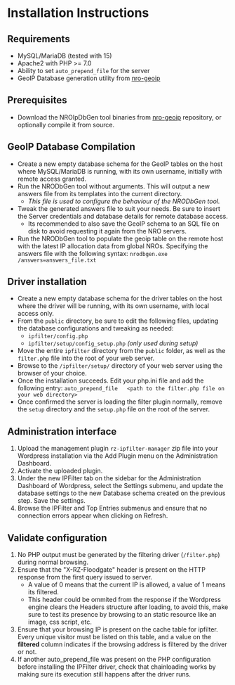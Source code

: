 # Installation Instructions

## Requirements
- MySQL/MariaDB (tested with 15)
- Apache2 with PHP >= 7.0
- Ability to set `auto_prepend_file` for the server
- GeoIP Database generation utility from [nro-geoip](https://github.com/KDERazorback/nro_geoip/releases)

## Prerequisites
- Download the NROIpDbGen tool binaries from [nro-geoip](https://github.com/KDERazorback/nro_geoip) repository, or optionally compile it from source.


## GeoIP Database Compilation
- Create a new empty database schema for the GeoIP tables on the host where MySQL/MariaDB is running, with its own username, initially with remote access granted.
- Run the NRODbGen tool without arguments. This will output a new answers file from its templates into the current directory.
    - _This file is used to configure the behaviour of the NRODbGen tool._
- Tweak the generated answers file to suit your needs. Be sure to insert the Server credentials and database details for remote database access.
    - Its recommended to also save the GeoIP schema to an SQL file on disk to avoid requesting it again from the NRO servers.
- Run the NRODbGen tool to populate the geoip table on the remote host with the latest IP allocation data from global NROs. Specifying the answers file with the following syntax:
    `nrodbgen.exe /answers=answers_file.txt`


## Driver installation
- Create a new empty database schema for the driver tables on the host where the driver will be running, with its own username, with local access only.
- From the `public` directory, be sure to edit the following files, updating the database configurations and tweaking as needed:
    - `ipfilter/config.php`
    - `ipfilter/setup/config_setup.php` _(only used during setup)_
- Move the entire `ipfilter` directory from the `public` folder, as well as the `filter.php` file into the root of your web server.
- Browse to the `/ipfilter/setup/` directory of your web server using the browser of your choice.
- Once the installation succeeds. Edit your php.ini file and add the following entry:
    `auto_prepend_file   <path to the filter.php file on your web directory>`
- Once confirmed the server is loading the filter plugin normally, remove the `setup` directory and the `setup.php` file on the root of the server.


## Administration interface
1. Upload the management plugin `rz-ipfilter-manager` zip file into your Wordpress installation via the Add Plugin menu on the Administration Dashboard.
2. Activate the uploaded plugin.
3. Under the new IPFilter tab on the sidebar for the Administration Dashboard of Wordpress, select the Settings submenu, and update the database settings to
   the new Database schema created on the previous step. Save the settings.
4. Browse the IPFilter and Top Entries submenus and ensure that no connection errors appear when clicking on Refresh.


## Validate configuration
1. No PHP output must be generated by the filtering driver (`/filter.php`) during normal browsing.
2. Ensure that the "X-RZ-Floodgate" header is present on the HTTP response from the first query issued to server. 
    - A value of 0 means that the current IP is allowed, a value of 1 means its filtered.
    - This header could be ommited from the response if the Wordpress engine clears the Headers structure after loading, to avoid this, make sure to test its presence by browsing
      to an static resource like an image, css script, etc.
3. Ensure that your browsing IP is present on the cache table for ipfilter. Every unique visitor must be listed on this table, and a value on the **filtered** column indicates if
   the browsing address is filtered by the driver or not.
4. If another auto_prepend_file was present on the PHP configuration before installing the IPFilter driver, check that chainloading works by making sure its 
   execution still happens after the driver runs.
